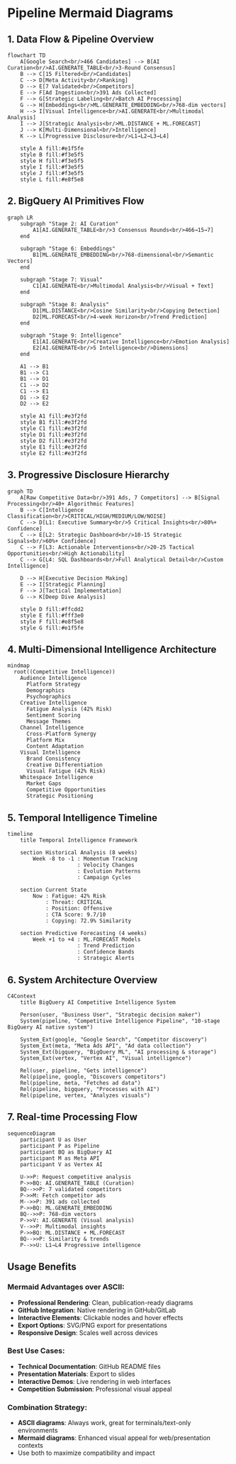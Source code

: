 # Pipeline Mermaid Diagrams

## 1. Data Flow & Pipeline Overview

```mermaid
flowchart TD
    A[Google Search<br/>466 Candidates] --> B[AI Curation<br/>AI.GENERATE_TABLE<br/>3-Round Consensus]
    B --> C[15 Filtered<br/>Candidates]
    C --> D[Meta Activity<br/>Ranking]
    D --> E[7 Validated<br/>Competitors]
    E --> F[Ad Ingestion<br/>391 Ads Collected]
    F --> G[Strategic Labeling<br/>Batch AI Processing]
    G --> H[Embeddings<br/>ML.GENERATE_EMBEDDING<br/>768-dim vectors]
    H --> I[Visual Intelligence<br/>AI.GENERATE<br/>Multimodal Analysis]
    I --> J[Strategic Analysis<br/>ML.DISTANCE + ML.FORECAST]
    J --> K[Multi-Dimensional<br/>Intelligence]
    K --> L[Progressive Disclosure<br/>L1→L2→L3→L4]

    style A fill:#e1f5fe
    style B fill:#f3e5f5
    style H fill:#f3e5f5
    style I fill:#f3e5f5
    style J fill:#f3e5f5
    style L fill:#e8f5e8
```

## 2. BigQuery AI Primitives Flow

```mermaid
graph LR
    subgraph "Stage 2: AI Curation"
        A1[AI.GENERATE_TABLE<br/>3 Consensus Rounds<br/>466→15→7]
    end

    subgraph "Stage 6: Embeddings"
        B1[ML.GENERATE_EMBEDDING<br/>768-dimensional<br/>Semantic Vectors]
    end

    subgraph "Stage 7: Visual"
        C1[AI.GENERATE<br/>Multimodal Analysis<br/>Visual + Text]
    end

    subgraph "Stage 8: Analysis"
        D1[ML.DISTANCE<br/>Cosine Similarity<br/>Copying Detection]
        D2[ML.FORECAST<br/>4-week Horizon<br/>Trend Prediction]
    end

    subgraph "Stage 9: Intelligence"
        E1[AI.GENERATE<br/>Creative Intelligence<br/>Emotion Analysis]
        E2[AI.GENERATE<br/>5 Intelligence<br/>Dimensions]
    end

    A1 --> B1
    B1 --> C1
    B1 --> D1
    C1 --> D2
    C1 --> E1
    D1 --> E2
    D2 --> E2

    style A1 fill:#e3f2fd
    style B1 fill:#e3f2fd
    style C1 fill:#e3f2fd
    style D1 fill:#e3f2fd
    style D2 fill:#e3f2fd
    style E1 fill:#e3f2fd
    style E2 fill:#e3f2fd
```

## 3. Progressive Disclosure Hierarchy

```mermaid
graph TD
    A[Raw Competitive Data<br/>391 Ads, 7 Competitors] --> B[Signal Processing<br/>40+ Algorithmic Features]
    B --> C[Intelligence Classification<br/>CRITICAL/HIGH/MEDIUM/LOW/NOISE]
    C --> D[L1: Executive Summary<br/>5 Critical Insights<br/>80%+ Confidence]
    C --> E[L2: Strategic Dashboard<br/>10-15 Strategic Signals<br/>60%+ Confidence]
    C --> F[L3: Actionable Interventions<br/>20-25 Tactical Opportunities<br/>High Actionability]
    C --> G[L4: SQL Dashboards<br/>Full Analytical Detail<br/>Custom Intelligence]

    D --> H[Executive Decision Making]
    E --> I[Strategic Planning]
    F --> J[Tactical Implementation]
    G --> K[Deep Dive Analysis]

    style D fill:#ffcdd2
    style E fill:#fff3e0
    style F fill:#e8f5e8
    style G fill:#e1f5fe
```

## 4. Multi-Dimensional Intelligence Architecture

```mermaid
mindmap
  root((Competitive Intelligence))
    Audience Intelligence
      Platform Strategy
      Demographics
      Psychographics
    Creative Intelligence
      Fatigue Analysis (42% Risk)
      Sentiment Scoring
      Message Themes
    Channel Intelligence
      Cross-Platform Synergy
      Platform Mix
      Content Adaptation
    Visual Intelligence
      Brand Consistency
      Creative Differentiation
      Visual Fatigue (42% Risk)
    Whitespace Intelligence
      Market Gaps
      Competitive Opportunities
      Strategic Positioning
```

## 5. Temporal Intelligence Timeline

```mermaid
timeline
    title Temporal Intelligence Framework

    section Historical Analysis (8 weeks)
        Week -8 to -1 : Momentum Tracking
                      : Velocity Changes
                      : Evolution Patterns
                      : Campaign Cycles

    section Current State
        Now : Fatigue: 42% Risk
            : Threat: CRITICAL
            : Position: Offensive
            : CTA Score: 9.7/10
            : Copying: 72.9% Similarity

    section Predictive Forecasting (4 weeks)
        Week +1 to +4 : ML.FORECAST Models
                      : Trend Prediction
                      : Confidence Bands
                      : Strategic Alerts
```

## 6. System Architecture Overview

```mermaid
C4Context
    title BigQuery AI Competitive Intelligence System

    Person(user, "Business User", "Strategic decision maker")
    System(pipeline, "Competitive Intelligence Pipeline", "10-stage BigQuery AI native system")

    System_Ext(google, "Google Search", "Competitor discovery")
    System_Ext(meta, "Meta Ads API", "Ad data collection")
    System_Ext(bigquery, "BigQuery ML", "AI processing & storage")
    System_Ext(vertex, "Vertex AI", "Visual intelligence")

    Rel(user, pipeline, "Gets intelligence")
    Rel(pipeline, google, "Discovers competitors")
    Rel(pipeline, meta, "Fetches ad data")
    Rel(pipeline, bigquery, "Processes with AI")
    Rel(pipeline, vertex, "Analyzes visuals")
```

## 7. Real-time Processing Flow

```mermaid
sequenceDiagram
    participant U as User
    participant P as Pipeline
    participant BQ as BigQuery AI
    participant M as Meta API
    participant V as Vertex AI

    U->>P: Request competitive analysis
    P->>BQ: AI.GENERATE_TABLE (Curation)
    BQ-->>P: 7 validated competitors
    P->>M: Fetch competitor ads
    M-->>P: 391 ads collected
    P->>BQ: ML.GENERATE_EMBEDDING
    BQ-->>P: 768-dim vectors
    P->>V: AI.GENERATE (Visual analysis)
    V-->>P: Multimodal insights
    P->>BQ: ML.DISTANCE + ML.FORECAST
    BQ-->>P: Similarity & trends
    P-->>U: L1→L4 Progressive intelligence
```

## Usage Benefits

### **Mermaid Advantages over ASCII:**
- **Professional Rendering**: Clean, publication-ready diagrams
- **GitHub Integration**: Native rendering in GitHub/GitLab
- **Interactive Elements**: Clickable nodes and hover effects
- **Export Options**: SVG/PNG export for presentations
- **Responsive Design**: Scales well across devices

### **Best Use Cases:**
- **Technical Documentation**: GitHub README files
- **Presentation Materials**: Export to slides
- **Interactive Demos**: Live rendering in web interfaces
- **Competition Submission**: Professional visual appeal

### **Combination Strategy:**
- **ASCII diagrams**: Always work, great for terminals/text-only environments
- **Mermaid diagrams**: Enhanced visual appeal for web/presentation contexts
- Use both to maximize compatibility and impact